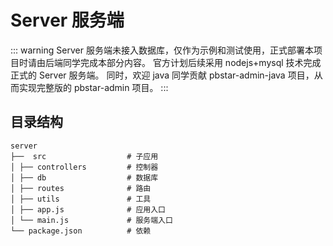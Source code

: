 # Server 服务端

::: warning
Server 服务端未接入数据库，仅作为示例和测试使用，正式部署本项目时请由后端同学完成本部分内容。
官方计划后续采用 nodejs+mysql 技术完成正式的 Server 服务端。
同时，欢迎 java 同学贡献 pbstar-admin-java 项目，从而实现完整版的 pbstar-admin 项目。
:::

## 目录结构

```
server
├──  src                  # 子应用
│ ├── controllers         # 控制器
│ ├── db                  # 数据库
│ ├── routes              # 路由
│ ├── utils               # 工具
│ ├── app.js              # 应用入口
│ └── main.js             # 服务端入口
└── package.json          # 依赖
```
